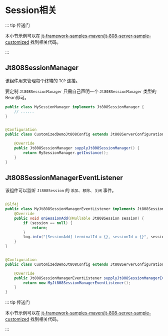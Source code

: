 # Session相关

::: tip 传送门

本小节示例可以在 [jt-framework-samples-maven/jt-808-server-sample-customized](https://github.com/hylexus/jt-framework-samples-maven/tree/master/jt-808-server-sample-customized)
找到相关代码。

:::

## Jt808SessionManager

该组件用来管理每个终端的 `TCP` 连接。

要定制 `Jt808SessionManager` 只需自己声明一个 `Jt808SessionManager` 类型的Bean即可。

```java
public class MySessionManager implements Jt808SessionManager {
    // ......
}
```

```java

@Configuration
public class CustomizedDemoJt808Config extends Jt808ServerConfigurationSupport {

    @Override
    public Jt808SessionManager supplyJt808SessionManager() {
        return MySessionManager.getInstance();
    }
}
```

## Jt808SessionManagerEventListener

该组件可以监听 `Jt808Session` 的 `添加`、`移除`、`关闭` 事件。

```java

@Slf4j
public class MyJt808SessionManagerEventListener implements Jt808SessionManagerEventListener {
    @Override
    public void onSessionAdd(@Nullable Jt808Session session) {
        if (session == null) {
            return;
        }
        log.info("[SessionAdd] terminalId = {}, sessionId = {}", session.getTerminalId(), session.getId());
    }
}
```

```java

@Configuration
public class CustomizedDemoJt808Config extends Jt808ServerConfigurationSupport {

    @Override
    public Jt808SessionManagerEventListener supplyJt808SessionManagerEventListener() {
        return new MyJt808SessionManagerEventListener();
    }
}
```

::: tip 传送门

本小节示例可以在 [jt-framework-samples-maven/jt-808-server-sample-customized](https://github.com/hylexus/jt-framework-samples-maven/tree/master/jt-808-server-sample-customized)
找到相关代码。

:::